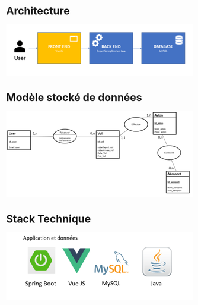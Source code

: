 # Architecture

![github-small](https://github.com/RudyLo/tp-architecture-1/blob/IA-La_Cite/IA-La_Cite/projet/architecture.PNG?raw=true)



# Modèle stocké de données 

![github-small](https://github.com/RudyLo/tp-architecture-1/blob/IA-La_Cite/IA-La_Cite/projet/mcd.PNG?raw=true)



# Stack Technique

![github-small](https://github.com/RudyLo/tp-architecture-1/blob/IA-La_Cite/IA-La_Cite/projet/stack.PNG?raw=true)


